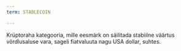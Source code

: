 ```yaml
---
term: STABLECOIN

---
```

Krüptoraha kategooria, mille eesmärk on säilitada stabiilne väärtus võrdlusaluse vara, sageli fiatvaluuta nagu USA dollar, suhtes.